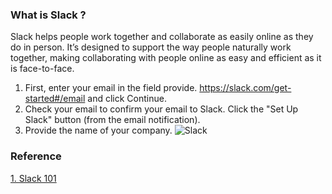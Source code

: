 ### What is Slack ?

Slack helps people work together and collaborate as easily online as they do in person. It’s designed to support the way people naturally work together, making collaborating with people online as easy and efficient as it is face-to-face.

1. First, enter your email in the field provide. https://slack.com/get-started#/email and click Continue.
2. Check your email to confirm your email to Slack. Click the "Set Up Slack" button (from the email notification).
3. Provide the name of your company. ![Slack](https://raw.github.com/elizabethlumban/checklist/master/04%20-%20Slack/companynameslack.png?raw=true "Slack")

### Reference
[1. Slack 101](https://slack.com/intl/en-ph/resources/slack-101?geocode=en-ph "Slack 101")
